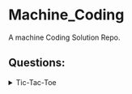 # Machine_Coding
A machine Coding Solution Repo.
 
## Questions:
<details>

<summary>Tic-Tac-Toe</summary>
Tic-Tak-Toe is a 2 Player Game where each player take turns marking the spaces in a 3×3 grid. The player 	 who succeeds in placing three of their marks in a diagonal, 
horizontal, or vertical row is the winner.

The game starts with an empty 3x3 grid.

**Rules of the game:**

The game is played between two players. One player owns the X Sign and can put it on any of the empty 		cells in the grid. The other player owns the O Sign and can in any of the empty cells.The player 	 with X makes the first turn. Each player plays alternately after that.

**Requirements:**

Create a command-line application for tic-tac-toe with the following requirements:
Ask the user for the names of the two players
Allow the user to make moves on behalf of both the players.
Print the grid after every move.
The user will make a move by entering the cell position(row number and column number)
Valid move:
* The cell is empty.
* column and row number are in bound of grid.

Invalid Valid move:
* cell is not empty.
* column and row number are out of bound of grid.

Put the piece on the cell and determine if a player has won or if there are no valid moves left. Ignore all moves mentioned after 		that.
A position in the cell is represented by two values: row number (0-2 or 1-3) and column number (0-2 		or 1-3).

**Example**

2 0 represents the cell at the extreme bottom-left (2nd row, 0th column)\
0 2 represents the cell at the extreme top-right (0th row, 2nd column)

**Input/Output Format:**

The code should strictly follow the input/output format and will be tested with provided test cases. The Code should be fully Object Oriented.

Input Format:\
Multiple lines with each line containing the Cell Position. The row and column numbers will be separated by a space.

Output Format:\
Print the initial grid. This would be followed by the grid after each move. Print custom message for Invalid move and print grid again. If a player wins print PlayerName wins. In case of draw print Match Turned into draw.\
solution: <a href="./tic-tac-toe" target="_top">tik-tac-toe</a>

</details>


